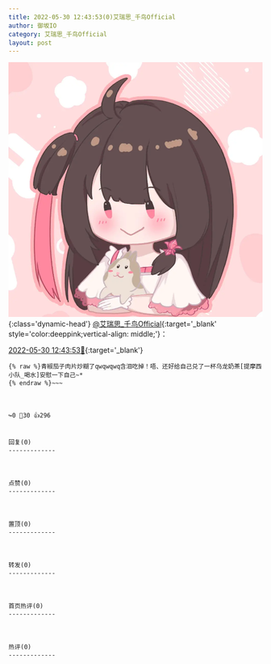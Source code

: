 ```yaml
---
title: 2022-05-30 12:43:53(0)艾瑞思_千鸟Official
author: 御坂IO
category: 艾瑞思_千鸟Official
layout: post
---
```


![img](/images/7e08840c56f251de28bdf766b647bd5fe9a5d50a.jpg){:class='dynamic-head'}
[@艾瑞思_千鸟Official](https://space.bilibili.com/1090010845/dynamic){:target='_blank' style='color:deeppink;vertical-align: middle;'}：

[2022-05-30 12:43:53🔗](https://t.bilibili.com/665923654114082833){:target='_blank'}

~~~
{% raw %}青椒茄子肉片炒糊了qwqwqwq含泪吃掉！唔、还好给自己兑了一杯乌龙奶茶[提摩西小队_喝水]安慰一下自己~*
{% endraw %}~~~



↪️0 💬30 👍296


回复(0)
-------------



点赞(0)
-------------



置顶(0)
-------------



转发(0)
-------------



首页热评(0)
-------------



热评(0)
-------------



